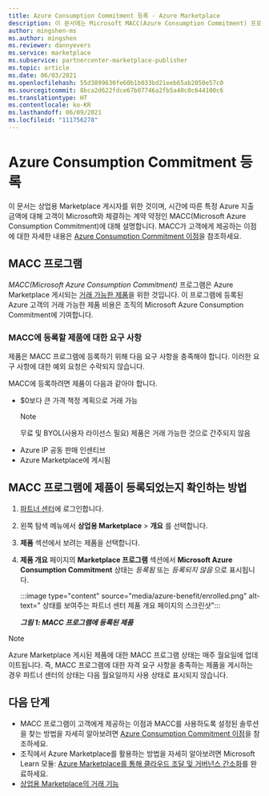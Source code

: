 ```yaml
---
title: Azure Consumption Commitment 등록 - Azure Marketplace
description: 이 문서에는 Microsoft MACC(Azure Consumption Commitment) 프로그램의 개요, MACC 프로그램에 제안이 등록되었는지 확인하는 방법 및 MACC 요구 사항이 포함되어 있습니다.
author: mingshen-ms
ms.author: mingshen
ms.reviewer: dannyevers
ms.service: marketplace
ms.subservice: partnercenter-marketplace-publisher
ms.topic: article
ms.date: 06/03/2021
ms.openlocfilehash: 55d3899630fe60b1b033bd21eeb65ab2050e57c0
ms.sourcegitcommit: 8bca2d622fdce67b07746a2fb5a40c0c644100c6
ms.translationtype: HT
ms.contentlocale: ko-KR
ms.lasthandoff: 06/09/2021
ms.locfileid: "111756278"
---
```

# <a name="azure-consumption-commitment-enrollment"></a>Azure Consumption Commitment 등록

이 문서는 상업용 Marketplace 게시자를 위한 것이며, 시간에 따른 특정 Azure 지출 금액에 대해 고객이 Microsoft와 체결하는 계약 약정인 MACC(Microsoft Azure Consumption Commitment)에 대해 설명합니다. MACC가 고객에게 제공하는 이점에 대한 자세한 내용은 [Azure Consumption Commitment 이점](/marketplace/azure-consumption-commitment-benefit)을 참조하세요.

## <a name="macc-program"></a>MACC 프로그램

_MACC(Microsoft Azure Consumption Commitment)_ 프로그램은 Azure Marketplace 게시되는 [거래 가능한 제품](marketplace-commercial-transaction-capabilities-and-considerations.md#transact-overview)을 위한 것입니다. 이 프로그램에 등록된 Azure 고객의 거래 가능한 제품 비용은 조직의 Microsoft Azure Consumption Commitment에 기여합니다.

### <a name="requirements-for-an-offer-to-be-enrolled-in-macc"></a>MACC에 등록할 제품에 대한 요구 사항

제품은 MACC 프로그램에 등록하기 위해 다음 요구 사항을 충족해야 합니다. 이러한 요구 사항에 대한 예외 요청은 수락되지 않습니다.

MACC에 등록하려면 제품이 다음과 같아야 합니다.

- $0보다 큰 가격 책정 계획으로 거래 가능  
    > [!NOTE]
    > 무료 및 BYOL(사용자 라이선스 필요) 제품은 거래 가능한 것으로 간주되지 않음
- Azure IP 공동 판매 인센티브
- Azure Marketplace에 게시됨

## <a name="how-to-see-if-your-offer-is-enrolled-in-the-macc-program"></a>MACC 프로그램에 제품이 등록되었는지 확인하는 방법

1. [파트너 센터](https://partner.microsoft.com/dashboard/home)에 로그인합니다.
1. 왼쪽 탐색 메뉴에서 **상업용 Marketplace** > **개요** 를 선택합니다.
1. **제품** 섹션에서 보려는 제품을 선택합니다.
1. **제품 개요** 페이지의 **Marketplace 프로그램** 섹션에서 **Microsoft Azure Consumption Commitment** 상태는 _등록됨_ 또는 _등록되지 않음_ 으로 표시됩니다.

    :::image type="content" source="media/azure-benefit/enrolled.png" alt-text=" 상태를 보여주는 파트너 센터 제품 개요 페이지의 스크린샷":::

    ***그림 1: MACC 프로그램에 등록된 제품***

> [!NOTE]
> Azure Marketplace 게시된 제품에 대한 MACC 프로그램 상태는 매주 월요일에 업데이트됩니다. 즉, MACC 프로그램에 대한 자격 요구 사항을 충족하는 제품을 게시하는 경우 파트너 센터의 상태는 다음 월요일까지 사용 상태로 표시되지 않습니다.

## <a name="next-steps"></a>다음 단계

- MACC 프로그램이 고객에게 제공하는 이점과 MACC를 사용하도록 설정된 솔루션을 찾는 방법을 자세히 알아보려면 [Azure Consumption Commitment 이점](/marketplace/azure-consumption-commitment-benefit)을 참조하세요.
- 조직에서 Azure Marketplace를 활용하는 방법을 자세히 알아보려면 Microsoft Learn 모듈: [Azure Marketplace를 통해 클라우드 조달 및 거버넌스 간소화](/learn/modules/simplify-cloud-procurement-governance-azure-marketplace/)를 완료하세요.
- [상업용 Marketplace의 거래 기능](marketplace-commercial-transaction-capabilities-and-considerations.md#transact-publishing-option)
